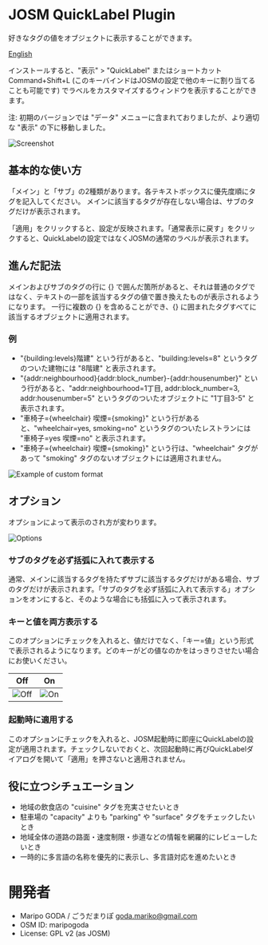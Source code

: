 # JOSM QuickLabel Plugin

好きなタグの値をオブジェクトに表示することができます。

[English](https://github.com/maripo/JOSM_quicklabel/blob/master/README.md)

インストールすると、"表示" > "QuickLabel" またはショートカット Command+Shift+L (このキーバインドはJOSMの設定で他のキーに割り当てることも可能です) でラベルをカスタマイズするウィンドウを表示することができます。

注: 初期のバージョンでは "データ" メニューに含まれておりましたが、より適切な "表示" の下に移動しました。

![Screenshot](https://raw.githubusercontent.com/maripo/JOSM_quicklabel/master/doc/img/top_screenshot_ja.png)
 
## 基本的な使い方

「メイン」と「サブ」の2種類があります。各テキストボックスに優先度順にタグを記入してください。
メインに該当するタグが存在しない場合は、サブのタグだけが表示されます。

「適用」をクリックすると、設定が反映されます。「通常表示に戻す」をクリックすると、QuickLabelの設定ではなくJOSMの通常のラベルが表示されます。

## 進んだ記法

メインおよびサブのタグの行に {} で囲んだ箇所があると、それは普通のタグではなく、テキストの一部を該当するタグの値で置き換えたものが表示されるようになります。
一行に複数の {} を含めることができ、{} に囲まれたタグすべてに該当するオブジェクトに適用されます。

### 例 
* "{building:levels}階建" という行があると、"building:levels=8" というタグのついた建物には "8階建" と表示されます。
* "{addr:neighbourhood}{addr:block_number}-{addr:housenumber}" という行があると、"addr:neighbourhood=1丁目, addr:block_number=3, addr:housenumber=5" というタグのついたオブジェクトに "1丁目3-5" と表示されます。
* "車椅子={wheelchair} 喫煙={smoking}" という行があると、"wheelchair=yes, smoking=no" というタグのついたレストランには "車椅子=yes 喫煙=no" と表示されます。
* "車椅子={wheelchair} 喫煙={smoking}" という行は、"wheelchair" タグがあって "smoking" タグのないオブジェクトには適用されません。
 
 ![Example of custom format](https://raw.githubusercontent.com/maripo/JOSM_quicklabel/master/doc/img/format_example_ja.png)

## オプション

オプションによって表示のされ方が変わります。

 ![Options](https://raw.githubusercontent.com/maripo/JOSM_quicklabel/master/doc/img/options_ja.png)


### サブのタグを必ず括弧に入れて表示する
通常、メインに該当するタグを持たずサブに該当するタグだけがある場合、サブのタグだけが表示されます。「サブのタグを必ず括弧に入れて表示する」オプションをオンにすると、そのような場合にも括弧に入って表示されます。

### キーと値を両方表示する
このオプションにチェックを入れると、値だけでなく、「キー=値」という形式で表示されるようになります。どのキーがどの値なのかをはっきりさせたい場合にお使いください。

|Off|On|
|---|---|
|![Off](https://raw.githubusercontent.com/maripo/JOSM_quicklabel/master/doc/img/keyvalue_off_ja.png)|![On](https://raw.githubusercontent.com/maripo/JOSM_quicklabel/master/doc/img/keyvalue_on_ja.png)| 

### 起動時に適用する
このオプションにチェックを入れると、JOSM起動時に即座にQuickLabelの設定が適用されます。チェックしないでおくと、次回起動時に再びQuickLabelダイアログを開いて「適用」を押さないと適用されません。
 
## 役に立つシチュエーション

 * 地域の飲食店の "cuisine" タグを充実させたいとき
 * 駐車場の "capacity" よりも "parking" や "surface" タグをチェックしたいとき
 * 地域全体の道路の路面・速度制限・歩道などの情報を網羅的にレビューしたいとき
 * 一時的に多言語の名称を優先的に表示し、多言語対応を進めたいとき

# 開発者

 * Maripo GODA / ごうだまりぽ <goda.mariko@gmail.com>
 * OSM ID: maripogoda
 * License: GPL v2 (as JOSM)
 